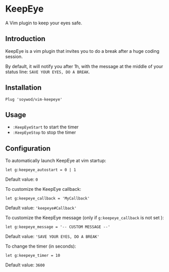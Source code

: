 # KeepEye

A Vim plugin to keep your eyes safe.

## Introduction

KeepEye is a vim plugin that invites you to do a break after a huge coding session.

By default, it will notify you after 1h, with the message at the middle of your status line: `SAVE YOUR EYES, DO A BREAK`.

## Installation

```vim
Plug 'soywod/vim-keepeye'
```

## Usage

 - `:KeepEyeStart` to start the timer
 - `:KeepEyeStop` to stop the timer

## Configuration

To automatically launch KeepEye at vim startup:

```vim
let g:keepeye_autostart = 0 | 1
```

Default value: `0`

To customize the KeepEye callback:

```vim
let g:keepeye_callback = 'MyCallback'
```

Default value: `'keepeye#Callback'`

To customize the KeepEye message (only if `g:keepeye_callback` is not set ):

```vim
let g:keepeye_message = '-- CUSTOM MESSAGE --'
```

Default value: `'SAVE YOUR EYES, DO A BREAK'`

To change the timer (in seconds):

```vim
let g:keepeye_timer = 10
```

Default value: `3600`

